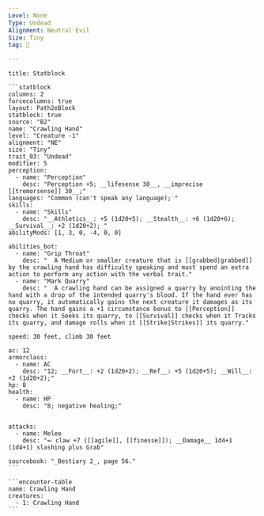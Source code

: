 ```yaml
---
Level: None
Type: Undead
Alignment: Neutral Evil
Size: Tiny
tag: 👹

---
```


````ad-info
title: Statblock

```statblock
columns: 2
forcecolumns: true
layout: Path2eBlock
statblock: true
source: "B2"
name: "Crawling Hand"
level: "Creature -1"
alignment: "NE"
size: "Tiny"
trait_03: "Undead"
modifier: 5
perception:
  - name: "Perception"
    desc: "Perception +5; __lifesense 30__, __imprecise [[tremorsense]] 30__;"
languages: "Common (can't speak any language); "
skills:
  - name: "Skills"
    desc: "__Athletics__: +5 (1d20+5); __Stealth__: +6 (1d20+6); __Survival__: +2 (1d20+2); "
abilityMods: [1, 3, 0, -4, 0, 0]

abilities_bot:
  - name: "Grip Throat"
    desc: "  A Medium or smaller creature that is [[grabbed|grabbed]] by the crawling hand has difficulty speaking and must spend an extra action to perform any action with the verbal trait."
  - name: "Mark Quarry"
    desc: "  A crawling hand can be assigned a quarry by anointing the hand with a drop of the intended quarry's blood. If the hand ever has no quarry, it automatically gains the next creature it damages as its quarry. The hand gains a +1 circumstance bonus to [[Perception]] checks when it Seeks its quarry, to [[Survival]] checks when it Tracks its quarry, and damage rolls when it [[Strike|Strikes]] its quarry."

speed: 30 feet, climb 30 feet

ac: 12
armorclass:
  - name: AC
    desc: "12; __Fort__: +2 (1d20+2); __Ref__: +5 (1d20+5); __Will__: +2 (1d20+2);"
hp: 8
health:
  - name: HP
    desc: "8; negative healing;"


attacks:
  - name: Melee
    desc: "⬻ claw +7 ([[agile]], [[finesse]]); __Damage__ 1d4+1 (1d4+1) slashing plus Grab"

sourcebook: "_Bestiary 2_, page 56."
```

```encounter-table
name: Crawling Hand
creatures:
  - 1: Crawling Hand
```

````


